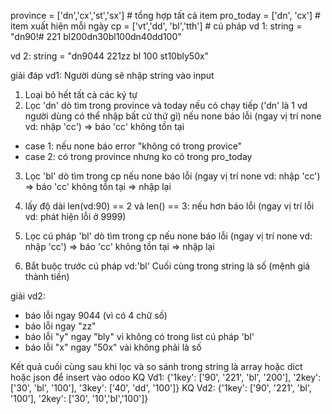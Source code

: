 
province = ['dn','cx','st','sx'] # tổng hợp tất cả item
pro_today = ['dn', 'cx'] # item xuất hiện mỗi ngày
cp = ['vt','dd', 'bl','tth'] # cú pháp
vd 1:
string = "dn90!# 221 bl200dn30bl100dn40dd100"

vd 2:
string = "dn9044 221zz bl 100 st10bly50x"

giải đáp vd1:
 Người dùng sẽ nhập string vào input
1. Loại bỏ hết tất cả các ký tự
2. Lọc 'dn' dò tìm trong province và today nếu có chạy tiếp ('dn' là 1 vd người dùng có thể nhập bất cứ thứ gì)
nếu none báo lỗi (ngay vị trí none vd: nhập 'cc') => báo 'cc' không tồn tại
 - case 1: nếu none báo error "không có trong provice"
 - case 2: có trong province nhưng ko có trong pro_today
3. Lọc 'bl' dò tìm trong cp nếu none báo lỗi (ngay vị trí none vd: nhập 'cc') => báo 'cc' không tồn tại => nhập lại

4. lấy độ dài len(vd:90) == 2 và len() == 3: nếu hơn báo lỗi  (ngay vị trí lỗi vd: phát hiện lỗi ở 9999)
5. Lọc cú pháp 'bl' dò tìm trong cp nếu none báo lỗi (ngay vị trí none vd: nhập 'cc') => báo 'cc' không tồn tại => nhập lại
6. Bắt buộc trước cú pháp vd:'bl' Cuối cùng trong string là số (mệnh giá thành tiền)

giải vd2:
- báo lỗi ngay 9044 (vì có 4 chữ số)
- báo lỗi ngay "zz"
- báo lỗi "y" ngay "bly" vì không có trong list cú pháp 'bl'
- báo lỗi "x" ngay "50x" vài không phải là số

Kết quả cuối cùng sau khi lọc và so sánh trong string 
là array hoặc dict hoặc json để insert vào odoo
KQ Vd1:
{'1key': ['90', '221', 'bl', '200'], '2key': ['30', 'bl', '100'], '3key': ['40', 'dd', '100']}
KQ Vd2:
{'1key': ['90', '221', 'bl', '100'], '2key': ['30', '10','bl','100']}
